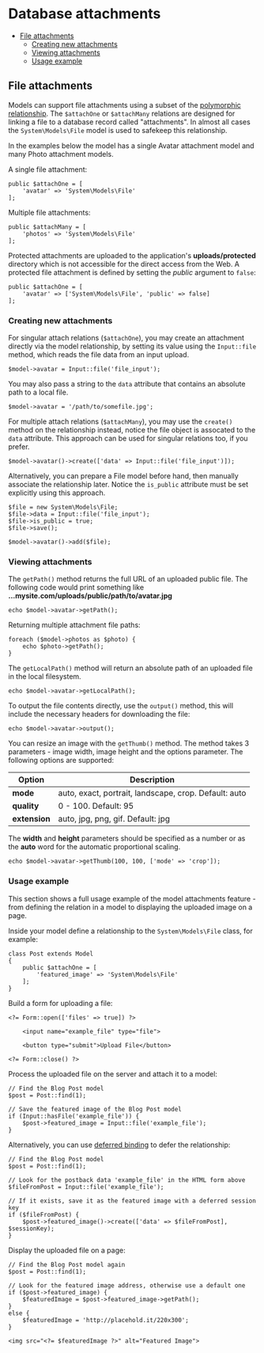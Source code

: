 # Database attachments

- [File attachments](#file-attachments)
    - [Creating new attachments](#creating-attachments)
    - [Viewing attachments](#viewing-attachments)
    - [Usage example](#attachments-usage-example)


<a name="file-attachments"></a>
## File attachments

Models can support file attachments using a subset of the [polymorphic relationship](../database/relations#polymorphic-relations). The `$attachOne` or `$attachMany` relations are designed for linking a file to a database record called "attachments". In almost all cases the `System\Models\File` model is used to safekeep this relationship.

In the examples below the model has a single Avatar attachment model and many Photo attachment models.

A single file attachment:

    public $attachOne = [
        'avatar' => 'System\Models\File'
    ];

Multiple file attachments:

    public $attachMany = [
        'photos' => 'System\Models\File'
    ];

Protected attachments are uploaded to the application's **uploads/protected** directory which is not accessible for the direct access from the Web. A protected file attachment is defined by setting the *public* argument to `false`:

    public $attachOne = [
        'avatar' => ['System\Models\File', 'public' => false]
    ];

<a name="creating-attachments"></a>
### Creating new attachments

For singular attach relations (`$attachOne`), you may create an attachment directly via the model relationship, by setting its value using the `Input::file` method, which reads the file data from an input upload.

    $model->avatar = Input::file('file_input');

You may also pass a string to the `data` attribute that contains an absolute path to a local file.

    $model->avatar = '/path/to/somefile.jpg';

For multiple attach relations (`$attachMany`), you may use the `create()` method on the relationship instead, notice the file object is assocated to the `data` attribute. This approach can be used for singular relations too, if you prefer.

    $model->avatar()->create(['data' => Input::file('file_input')]);

Alternatively, you can prepare a File model before hand, then manually associate the relationship later. Notice the `is_public` attribute must be set explicitly using this approach.

    $file = new System\Models\File;
    $file->data = Input::file('file_input');
    $file->is_public = true;
    $file->save();

    $model->avatar()->add($file);

<a name="viewing-attachments"></a>
### Viewing attachments

The `getPath()` method returns the full URL of an uploaded public file. The following code would print something like **...mysite.com/uploads/public/path/to/avatar.jpg**

    echo $model->avatar->getPath();

Returning multiple attachment file paths:

    foreach ($model->photos as $photo) {
        echo $photo->getPath();
    }

The `getLocalPath()` method will return an absolute path of an uploaded file in the local filesystem.

    echo $model->avatar->getLocalPath();

To output the file contents directly, use the `output()` method, this will include the necessary headers for downloading the file:

    echo $model->avatar->output();

You can resize an image with the `getThumb()` method. The method takes 3 parameters - image width, image height and the options parameter. The following options are supported:

Option | Description
------------- | -------------
**mode** | auto, exact, portrait, landscape, crop. Default: auto
**quality** | 0 - 100. Default: 95
**extension** | auto, jpg, png, gif. Default: jpg

The **width** and **height** parameters should be specified as a number or as the **auto** word for the automatic proportional scaling.

    echo $model->avatar->getThumb(100, 100, ['mode' => 'crop']);

<a name="attachments-usage-example"></a>
### Usage example

This section shows a full usage example of the model attachments feature - from defining the relation in a model to displaying the uploaded image on a page.

Inside your model define a relationship to the `System\Models\File` class, for example:

    class Post extends Model
    {
        public $attachOne = [
            'featured_image' => 'System\Models\File'
        ];
    }

Build a form for uploading a file:

    <?= Form::open(['files' => true]) ?>

        <input name="example_file" type="file">

        <button type="submit">Upload File</button>

    <?= Form::close() ?>

Process the uploaded file on the server and attach it to a model:

    // Find the Blog Post model
    $post = Post::find(1);

    // Save the featured image of the Blog Post model
    if (Input::hasFile('example_file')) {
        $post->featured_image = Input::file('example_file');
    }

Alternatively, you can use [deferred binding](../database/relations#deferred-binding) to defer the relationship:

    // Find the Blog Post model
    $post = Post::find(1);

    // Look for the postback data 'example_file' in the HTML form above
    $fileFromPost = Input::file('example_file');

    // If it exists, save it as the featured image with a deferred session key
    if ($fileFromPost) {
        $post->featured_image()->create(['data' => $fileFromPost], $sessionKey);
    }

Display the uploaded file on a page:

    // Find the Blog Post model again
    $post = Post::find(1);

    // Look for the featured image address, otherwise use a default one
    if ($post->featured_image) {
        $featuredImage = $post->featured_image->getPath();
    }
    else {
        $featuredImage = 'http://placehold.it/220x300';
    }

    <img src="<?= $featuredImage ?>" alt="Featured Image">
